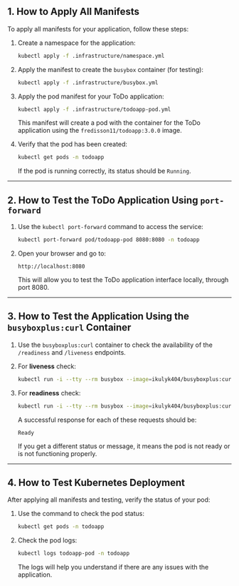 ## 1. How to Apply All Manifests

To apply all manifests for your application, follow these steps:

1. Create a namespace for the application:
   ```bash
   kubectl apply -f .infrastructure/namespace.yml
   ```

2. Apply the manifest to create the `busybox` container (for testing):
   ```bash
   kubectl apply -f .infrastructure/busybox.yml
   ```

3. Apply the pod manifest for your ToDo application:
   ```bash
   kubectl apply -f .infrastructure/todoapp-pod.yml
   ```

   This manifest will create a pod with the container for the ToDo application using the `fredisson11/todoapp:3.0.0` image.

4. Verify that the pod has been created:
   ```bash
   kubectl get pods -n todoapp
   ```

   If the pod is running correctly, its status should be `Running`.

---

## 2. How to Test the ToDo Application Using `port-forward`

1. Use the `kubectl port-forward` command to access the service:
   ```bash
   kubectl port-forward pod/todoapp-pod 8080:8080 -n todoapp
   ```

2. Open your browser and go to:
   ```
   http://localhost:8080
   ```

   This will allow you to test the ToDo application interface locally, through port 8080.

---

## 3. How to Test the Application Using the `busyboxplus:curl` Container

1. Use the `busyboxplus:curl` container to check the availability of the `/readiness` and `/liveness` endpoints.

2. For **liveness** check:
   ```bash
   kubectl run -i --tty --rm busybox --image=ikulyk404/busyboxplus:curl --restart=Never -- curl http://todoapp-pod:8080/liveness
   ```

3. For **readiness** check:
   ```bash
   kubectl run -i --tty --rm busybox --image=ikulyk404/busyboxplus:curl --restart=Never -- curl http://todoapp-pod:8080/readiness
   ```

   A successful response for each of these requests should be:

   ```
   Ready
   ```

   If you get a different status or message, it means the pod is not ready or is not functioning properly.

---

## 4. How to Test Kubernetes Deployment

After applying all manifests and testing, verify the status of your pod:

1. Use the command to check the pod status:
   ```bash
   kubectl get pods -n todoapp
   ```

2. Check the pod logs:
   ```bash
   kubectl logs todoapp-pod -n todoapp
   ```

   The logs will help you understand if there are any issues with the application.